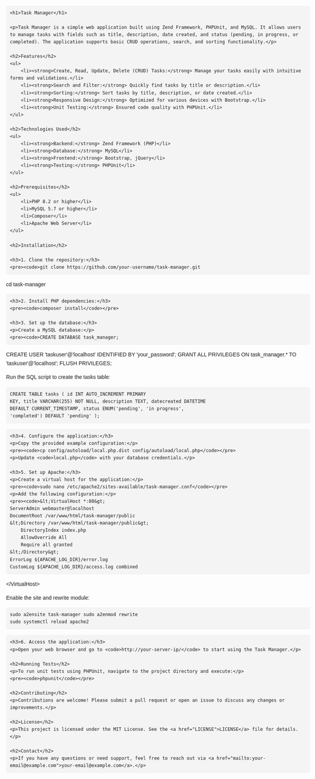 <!DOCTYPE html>
<html lang="en">
<head>
    <meta charset="UTF-8">
    <meta name="viewport" content="width=device-width, initial-scale=1.0">
    <title>Task Manager - README</title>
    <style>
        body {
            font-family: Arial, sans-serif;
            line-height: 1.6;
            margin: 0 auto;
            max-width: 800px;
            padding: 20px;
        }
        h1, h2, h3 {
            color: #333;
        }
        code {
            background-color: #f4f4f4;
            padding: 2px 4px;
            border-radius: 3px;
        }
        pre {
            background-color: #f4f4f4;
            padding: 10px;
            border-radius: 5px;
            overflow-x: auto;
        }
        a {
            color: #007bff;
            text-decoration: none;
        }
        a:hover {
            text-decoration: underline;
        }
    </style>
</head>
<body>

    <h1>Task Manager</h1>

    <p>Task Manager is a simple web application built using Zend Framework, PHPUnit, and MySQL. It allows users to manage tasks with fields such as title, description, date created, and status (pending, in progress, or completed). The application supports basic CRUD operations, search, and sorting functionality.</p>

    <h2>Features</h2>
    <ul>
        <li><strong>Create, Read, Update, Delete (CRUD) Tasks:</strong> Manage your tasks easily with intuitive forms and validations.</li>
        <li><strong>Search and Filter:</strong> Quickly find tasks by title or description.</li>
        <li><strong>Sorting:</strong> Sort tasks by title, description, or date created.</li>
        <li><strong>Responsive Design:</strong> Optimized for various devices with Bootstrap.</li>
        <li><strong>Unit Testing:</strong> Ensured code quality with PHPUnit.</li>
    </ul>

    <h2>Technologies Used</h2>
    <ul>
        <li><strong>Backend:</strong> Zend Framework (PHP)</li>
        <li><strong>Database:</strong> MySQL</li>
        <li><strong>Frontend:</strong> Bootstrap, jQuery</li>
        <li><strong>Testing:</strong> PHPUnit</li>
    </ul>

    <h2>Prerequisites</h2>
    <ul>
        <li>PHP 8.2 or higher</li>
        <li>MySQL 5.7 or higher</li>
        <li>Composer</li>
        <li>Apache Web Server</li>
    </ul>

    <h2>Installation</h2>

    <h3>1. Clone the repository:</h3>
    <pre><code>git clone https://github.com/your-username/task-manager.git
cd task-manager</code></pre>

    <h3>2. Install PHP dependencies:</h3>
    <pre><code>composer install</code></pre>

    <h3>3. Set up the database:</h3>
    <p>Create a MySQL database:</p>
    <pre><code>CREATE DATABASE task_manager;
CREATE USER 'taskuser'@'localhost' IDENTIFIED BY 'your_password';
GRANT ALL PRIVILEGES ON task_manager.* TO 'taskuser'@'localhost';
FLUSH PRIVILEGES;</code></pre>
    <p>Run the SQL script to create the tasks table:</p>
    <pre><code>CREATE TABLE tasks (
    id INT AUTO_INCREMENT PRIMARY KEY,
    title VARCHAR(255) NOT NULL,
    description TEXT,
    datecreated DATETIME DEFAULT CURRENT_TIMESTAMP,
    status ENUM('pending', 'in progress', 'completed') DEFAULT 'pending'
);</code></pre>

    <h3>4. Configure the application:</h3>
    <p>Copy the provided example configuration:</p>
    <pre><code>cp config/autoload/local.php.dist config/autoload/local.php</code></pre>
    <p>Update <code>local.php</code> with your database credentials.</p>

    <h3>5. Set up Apache:</h3>
    <p>Create a virtual host for the application:</p>
    <pre><code>sudo nano /etc/apache2/sites-available/task-manager.conf</code></pre>
    <p>Add the following configuration:</p>
    <pre><code>&lt;VirtualHost *:80&gt;
    ServerAdmin webmaster@localhost
    DocumentRoot /var/www/html/task-manager/public
    &lt;Directory /var/www/html/task-manager/public&gt;
        DirectoryIndex index.php
        AllowOverride All
        Require all granted
    &lt;/Directory&gt;
    ErrorLog ${APACHE_LOG_DIR}/error.log
    CustomLog ${APACHE_LOG_DIR}/access.log combined
&lt;/VirtualHost&gt;</code></pre>
    <p>Enable the site and rewrite module:</p>
    <pre><code>sudo a2ensite task-manager
sudo a2enmod rewrite
sudo systemctl reload apache2</code></pre>

    <h3>6. Access the application:</h3>
    <p>Open your web browser and go to <code>http://your-server-ip/</code> to start using the Task Manager.</p>

    <h2>Running Tests</h2>
    <p>To run unit tests using PHPUnit, navigate to the project directory and execute:</p>
    <pre><code>phpunit</code></pre>

    <h2>Contributing</h2>
    <p>Contributions are welcome! Please submit a pull request or open an issue to discuss any changes or improvements.</p>

    <h2>License</h2>
    <p>This project is licensed under the MIT License. See the <a href="LICENSE">LICENSE</a> file for details.</p>

    <h2>Contact</h2>
    <p>If you have any questions or need support, feel free to reach out via <a href="mailto:your-email@example.com">your-email@example.com</a>.</p>

</body>
</html>
